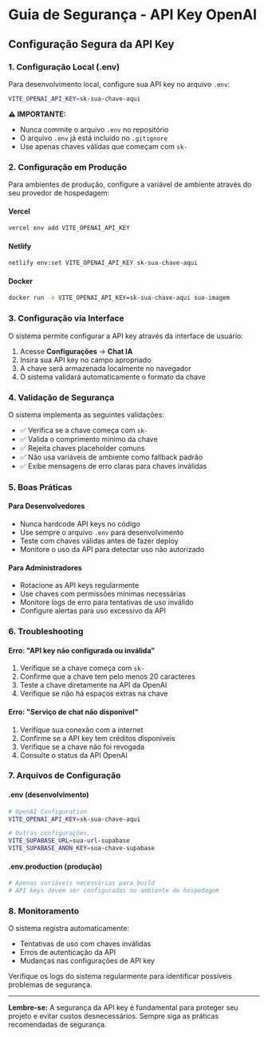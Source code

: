 # Guia de Segurança - API Key OpenAI

## Configuração Segura da API Key

### 1. Configuração Local (.env)

Para desenvolvimento local, configure sua API key no arquivo `.env`:

```bash
VITE_OPENAI_API_KEY=sk-sua-chave-aqui
```

**⚠️ IMPORTANTE:**
- Nunca commite o arquivo `.env` no repositório
- O arquivo `.env` já está incluído no `.gitignore`
- Use apenas chaves válidas que começam com `sk-`

### 2. Configuração em Produção

Para ambientes de produção, configure a variável de ambiente através do seu provedor de hospedagem:

#### Vercel
```bash
vercel env add VITE_OPENAI_API_KEY
```

#### Netlify
```bash
netlify env:set VITE_OPENAI_API_KEY sk-sua-chave-aqui
```

#### Docker
```bash
docker run -e VITE_OPENAI_API_KEY=sk-sua-chave-aqui sua-imagem
```

### 3. Configuração via Interface

O sistema permite configurar a API key através da interface de usuário:

1. Acesse **Configurações** → **Chat IA**
2. Insira sua API key no campo apropriado
3. A chave será armazenada localmente no navegador
4. O sistema validará automaticamente o formato da chave

### 4. Validação de Segurança

O sistema implementa as seguintes validações:

- ✅ Verifica se a chave começa com `sk-`
- ✅ Valida o comprimento mínimo da chave
- ✅ Rejeita chaves placeholder comuns
- ✅ Não usa variáveis de ambiente como fallback padrão
- ✅ Exibe mensagens de erro claras para chaves inválidas

### 5. Boas Práticas

#### Para Desenvolvedores
- Nunca hardcode API keys no código
- Use sempre o arquivo `.env` para desenvolvimento
- Teste com chaves válidas antes de fazer deploy
- Monitore o uso da API para detectar uso não autorizado

#### Para Administradores
- Rotacione as API keys regularmente
- Use chaves com permissões mínimas necessárias
- Monitore logs de erro para tentativas de uso inválido
- Configure alertas para uso excessivo da API

### 6. Troubleshooting

#### Erro: "API key não configurada ou inválida"
1. Verifique se a chave começa com `sk-`
2. Confirme que a chave tem pelo menos 20 caracteres
3. Teste a chave diretamente na API da OpenAI
4. Verifique se não há espaços extras na chave

#### Erro: "Serviço de chat não disponível"
1. Verifique sua conexão com a internet
2. Confirme se a API key tem créditos disponíveis
3. Verifique se a chave não foi revogada
4. Consulte o status da API OpenAI

### 7. Arquivos de Configuração

#### .env (desenvolvimento)
```bash
# OpenAI Configuration
VITE_OPENAI_API_KEY=sk-sua-chave-aqui

# Outras configurações...
VITE_SUPABASE_URL=sua-url-supabase
VITE_SUPABASE_ANON_KEY=sua-chave-supabase
```

#### .env.production (produção)
```bash
# Apenas variáveis necessárias para build
# API keys devem ser configuradas no ambiente de hospedagem
```

### 8. Monitoramento

O sistema registra automaticamente:
- Tentativas de uso com chaves inválidas
- Erros de autenticação da API
- Mudanças nas configurações de API key

Verifique os logs do sistema regularmente para identificar possíveis problemas de segurança.

---

**Lembre-se:** A segurança da API key é fundamental para proteger seu projeto e evitar custos desnecessários. Sempre siga as práticas recomendadas de segurança.